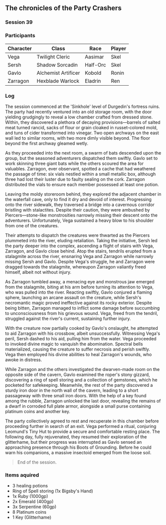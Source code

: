 ## The chronicles of the Party Crashers
### Session 39

### Participants
| Character| Class | Race | Player |
|--|--|--|--|
| Vega | Twilight Cleric | Aasimar | Skel |
| Sersh | Shadow Sorcadin | Half-Orc | Skel |
| Gavlo | Alchemist Artificer | Kobold | Ronin |
| Zarragon | Hexblade Warlock | Eladrin | Ren |

### Log
The session commenced at the 'Sinkhole' level of Durgedin's fortress ruins. The party had recently ventured into an old storage room, with the door yielding grudgingly to reveal a low chamber crafted from dressed stone. Within, they discovered a plethora of decaying provisions—barrels of salted meat turned rancid, sacks of flour or grain cloaked in russet-colored mold, and tuns of cider transformed into vinegar. Two open archways on the east wall led to similar rooms, with two more dimly visible beyond. The floor beyond the first archway gleamed wetly.

As they proceeded into the next room, a swarm of bats descended upon the group, but the seasoned adventurers dispatched them swiftly. Gavlo set to work skinning three giant bats while the others scoured the area for valuables. Zarragon, ever observant, spotted a cache that had weathered the passage of time: six vials nestled within a small metallic box, although three had lost their luster due to faulty sealing on the cork. Zarragon distributed the vials to ensure each member possessed at least one potion.

Leaving the moldy storeroom behind, they explored the adjacent chamber in the waterfall cave, only to find it dry and devoid of interest. Progressing onto the river sidewalk, they traversed a bridge into a cavernous corridor bristling with stalactites. Despite their caution, they were ambushed by Piercers—stone-like monstrosities narrowly missing their descent onto the adventurers. Unfortunately, Vega sustained a heavy blow to his shoulder from one of the creatures.

Their attempts to dispatch the creatures were thwarted as the Piercers plummeted into the river, eluding retaliation. Taking the initiative, Sersh led the party deeper into the complex, ascending a flight of stairs with Vega, Zarragon, and Gavlo close behind. Atop the stairs, tendrils erupted from a stalagmite across the river, ensnaring Vega and Zarragon while narrowly missing Sersh and Gavlo. Despite Vega's struggle, he and Zarragon were dragged towards the stalagmite, whereupon Zarragon valiantly freed himself, albeit not without injury.

As Zarragon tumbled away, a menacing eye and monstrous jaw emerged from the stalagmite, biting at his arm before turning its attention to Vega, who was pulled into the river. Reacting swiftly, Gavlo conjured a flaming sphere, launching an arcane assault on the creature, while Sersh's necromantic magic proved ineffective against its rocky exterior. Despite being bitten, Zarragon managed to inflict some damage before succumbing to unconsciousness from his grievous wound. Vega, freed from the tendril, struggled against the river's current, sustaining further injury.

With the creature now partially cooked by Gavlo's onslaught, he attempted to aid Zarragon with his crossbow, albeit unsuccessfully. Witnessing Vega's peril, Sersh dashed to his aid, pulling him from the water. Vega proceeded to invoked divine magic to vanquish the abomination. Spectral bells materialized, causing the creature to suffer necrosis and perish swiftly. Vega then employed his divine abilities to heal Zarragon's wounds, who awoke in distress.

While Zarragon and the others investigated the dwarven-made room on the opposite side of the cavern, Gavlo examined the roper's stony gizzard, discovering a ring of spell storing and a collection of gemstones, which he pocketed for safekeeping. Meanwhile, the rest of the party discovered a sturdy iron door in the north wall of the cavern, leading to a short passageway with three small iron doors. With the help of a key found among the rubble, Zarragon unlocked the last door, revealing the remains of a dwarf in corroded full plate armor, alongside a small purse containing platinum coins and another key.

The party collectively agreed to rest and recuperate in this chamber before proceeding further in search of an exit. Vega performed a ritual, conjuring Leomund's Tiny Hut to provide a secure and comfortable resting place. The following day, fully rejuvenated, they resumed their exploration of the glitterhame, but their progress was interrupted as Gavlo sensed an approaching presence through his Boots of Grounding. Before he could warn his companions, a massive insectoid emerged from the loose soil.
> End of the session.

### Items aquired
- 3 healing potions
- Ring of Spell storing (1x Bigsby's Hand)
- 1x Ruby (1000gp)
- 2x Emerald (400gp)
- 3x Serpentine (60gp)
- 8 Platinum coins
- 1 Key (Glitterhame)
